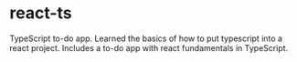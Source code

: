 # react-ts

TypeScript to-do app. Learned the basics of how to put typescript into a react project. Includes a to-do app with react fundamentals in TypeScript. 

